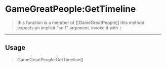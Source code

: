 # GameGreatPeople:GetTimeline
> this function is a member of [[GameGreatPeople]]
> this method expects an implicit "self" argument. invoke it with `:`
-----
## Usage
> GameGreatPeople:GetTimeline()
